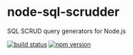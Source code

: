 # node-sql-scrudder
SQL SCRUD query generators for Node.js

[![build status](https://img.shields.io/travis/rafeememon/node-sql-scrudder/master.svg)](https://travis-ci.org/rafeememon/node-sql-scrudder)
[![npm version](https://img.shields.io/npm/v/sql-scrudder.svg)](https://www.npmjs.com/package/sql-scrudder)
